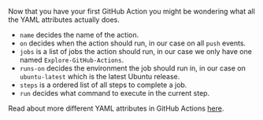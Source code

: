 Now that you have your first GitHub Action you might be wondering what all the YAML attributes actually does.

- `name` decides the name of the action.
- `on` decides when the action should run, in our case on all `push` events.
- `jobs` is a list of jobs the action should run, in our case we only have one named `Explore-GitHub-Actions`.
- `runs-on` decides the environment the job should run in, in our case on `ubuntu-latest` which is the latest Ubuntu release.
- `steps` is a ordered list of all steps to complete a job.
- `run` decides what command to execute in the current step. 

Read about more different YAML attributes in GitHub Actions [here](https://docs.github.com/en/actions/learn-github-actions/understanding-github-actions).
